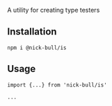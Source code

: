 A utility for creating type testers

## Installation

```
npm i @nick-bull/is
```

## Usage

```
import {...} from 'nick-bull/is'

...
```
